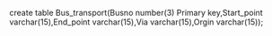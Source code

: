 create table Bus_transport(Busno number(3) Primary key,Start_point varchar(15),End_point varchar(15),Via varchar(15),Orgin varchar(15));
